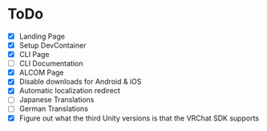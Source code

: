 # ToDo

- [X] Landing Page
- [X] Setup DevContainer
- [X] CLI Page
- [ ] CLI Documentation
- [X] ALCOM Page
- [X] Disable downloads for Android & iOS
- [X] Automatic localization redirect
- [ ] Japanese Translations
- [ ] German Translations
- [X] Figure out what the third Unity versions is that the VRChat SDK supports
